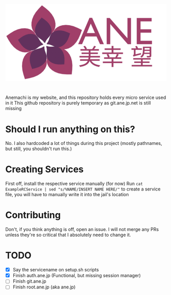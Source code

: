 ![ANE Logo](GalateaCDN/default/images/logos/ane-old-logo.png)

# 
Anemachi is my website, and this repository holds every micro service used in it
This github repository is purely temporary as git.ane.jp.net is still missing

# Should I run anything on this?
No. I also hardcoded a lot of things during this project (mostly pathnames, but still, you shouldn't run this.)

# Creating Services

First off, install the respective service manually (for now)
Run `cat ExampleRCService | sed "s/%NAME/INSERT NAME HERE/"` to create a service file, you will have to manually write it into the jail's location

# Contributing
Don't, if you think anything is off, open an issue.
I will not merge any PRs unless they're so critical that I absolutely need to change it.

# TODO

- [X] Say the servicename on setup.sh scripts
- [X] Finish auth.ane.jp (Functional, but missing session manager)
- [ ] Finish git.ane.jp
- [ ] Finish root.ane.jp (aka ane.jp)
